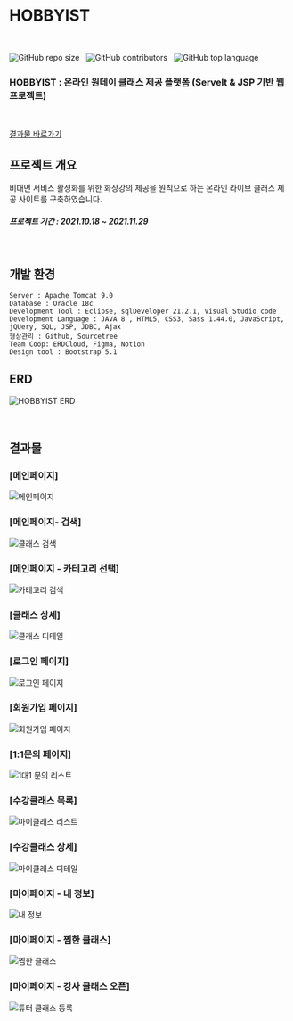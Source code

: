 # HOBBYIST
<br>

![GitHub repo size](https://img.shields.io/github/repo-size/gh-yu/HOBBYIST) &nbsp; ![GitHub contributors](https://img.shields.io/github/contributors/gh-yu/HOBBYIST) &nbsp; ![GitHub top language](https://img.shields.io/github/languages/top/gh-yu/HOBBYIST)

### HOBBYIST : 온라인 원데이 클래스 제공 플랫폼 (Servelt & JSP 기반 웹 프로젝트)
<br>

[결과물 바로가기](#결과물)

## 프로젝트 개요
비대면 서비스 활성화를 위한 화상강의 제공을 원칙으로 하는 온라인 라이브 클래스 제공 사이트를 구축하였습니다.

##### 프로젝트 기간 : 2021.10.18 ~ 2021.11.29

<br>

## 개발 환경 
    Server : Apache Tomcat 9.0
    Database : Oracle 18c
    Development Tool : Eclipse, sqlDeveloper 21.2.1, Visual Studio code
    Development Language : JAVA 8 , HTML5, CSS3, Sass 1.44.0, JavaScript, jQUery, SQL, JSP, JDBC, Ajax 
    형상관리 : Github, Sourcetree 
    Team Coop: ERDCloud, Figma, Notion
    Design tool : Bootstrap 5.1

## ERD
![HOBBYIST ERD](https://user-images.githubusercontent.com/78662802/152633677-f854b469-4658-4921-b401-3499d684f4de.png)

<!-- ## 구현 기능
[회원]
- 회원 가입, 로그인, 로그아웃, 이메일 인증, 회원 정보 수정, 스크랩 게시글 관리 -->

<br>

## 결과물
### [메인페이지]
![메인페이지](https://user-images.githubusercontent.com/78662802/152633720-36eedcfb-e91a-43db-9fb9-910569f95347.png)

### [메인페이지- 검색]
![클래스 검색](https://user-images.githubusercontent.com/78662802/152633730-1655499a-045e-475a-b959-0e618e629930.png)

### [메인페이지 - 카테고리 선택]
![카테고리 검색](https://user-images.githubusercontent.com/78662802/152633727-9606f578-b111-4507-8d9c-1596b38aec7e.png)

### [클래스 상세]
![클래스 디테일](https://user-images.githubusercontent.com/78662802/152633763-d33baa78-0497-470f-ba35-1ccd04335c8e.png)

### [로그인 페이지]
![로그인 페이지](https://user-images.githubusercontent.com/78662802/152633734-adcec927-e43d-43de-8823-9b81eafdfd54.png)

### [회원가입 페이지]
![회원가입 페이지](https://user-images.githubusercontent.com/78662802/152633739-1aba9704-aa3d-4823-a808-ae1a29481699.png)

### [1:1문의 페이지]
![1대1 문의 리스트](https://user-images.githubusercontent.com/78662802/152633755-65fc8f4b-59a0-451a-95fb-b794c8a3875a.png)

### [수강클래스 목록]
![마이클래스 리스트](https://user-images.githubusercontent.com/78662802/152633761-b0565404-ac9a-4b84-bc60-fb7d7de7dabe.png)

### [수강클래스 상세]
![마이클래스 디테일](https://user-images.githubusercontent.com/78662802/152633757-782e9ce6-dd29-42a7-948c-f7a079bb0bf9.png)

### [마이페이지 - 내 정보]
![내 정보](https://user-images.githubusercontent.com/78662802/152633767-d6579c15-42ef-465f-a389-f9ee3f0491b6.png)

### [마이페이지 - 찜한 클래스]
![찜한 클래스](https://user-images.githubusercontent.com/78662802/152633768-2c56b302-694f-4120-a4ff-58897106bdc5.png)

### [마이페이지 - 강사 클래스 오픈]
![튜터 클래스 등록](https://user-images.githubusercontent.com/78662802/152633770-13883090-d04a-4136-80d6-8ee2ec88f08f.png)

<br>
